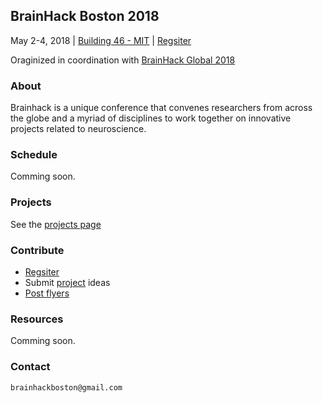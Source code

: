 ## BrainHack Boston 2018

May 2-4, 2018 | [Building 46 - MIT](https://goo.gl/maps/FPdnf5G9rEE2) | [Regsiter](https://goo.gl/de4J2P)

Oraginized in coordination with [BrainHack Global 2018](http://www.brainhack.org/global2018/)

### About

Brainhack is a unique conference that convenes researchers from across the globe and a myriad of disciplines to work together on innovative projects related to neuroscience.

### Schedule

Comming soon.

### Projects

See the [projects page](projects.md)

### Contribute
- [Regsiter](https://goo.gl/de4J2P)
- Submit [project](projects.md) ideas
- [Post flyers](brainhack-boston-2018.pdf)

### Resources

Comming soon.

### Contact

`brainhackboston@gmail.com`
